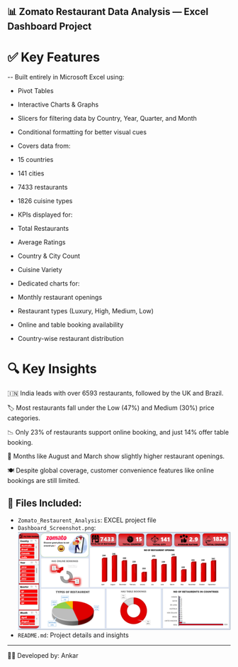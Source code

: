 ## 📊 Zomato Restaurant Data Analysis — Excel Dashboard Project


# ✅ Key Features
-- Built entirely in Microsoft Excel using:

- Pivot Tables

- Interactive Charts & Graphs

- Slicers for filtering data by Country, Year, Quarter, and Month

- Conditional formatting for better visual cues

- Covers data from:

- 15 countries

- 141 cities

- 7433 restaurants

- 1826 cuisine types

- KPIs displayed for:

- Total Restaurants

- Average Ratings

- Country & City Count

- Cuisine Variety

- Dedicated charts for:

- Monthly restaurant openings

- Restaurant types (Luxury, High, Medium, Low)

- Online and table booking availability

- Country-wise restaurant distribution

# 🔍 Key Insights
🇮🇳 India leads with over 6593 restaurants, followed by the UK and Brazil.

🏷️ Most restaurants fall under the Low (47%) and Medium (30%) price categories.

📉 Only 23% of restaurants support online booking, and just 14% offer table booking.

📅 Months like August and March show slightly higher restaurant openings.

🍽️ Despite global coverage, customer convenience features like online bookings are still limited.

## 📁 Files Included:
- `Zomato_Restaurent_Analysis`: EXCEL project file
- `Dashboard_Screenshot.png`: ![Dashboard Screenshot](https://github.com/Ankar-G/Zomato_Excel_Dashboard/blob/main/Screenshot%202025-06-18%20214406.png)
- `README.md`: Project details and insights

---

👨‍💻 Developed by: Ankar

